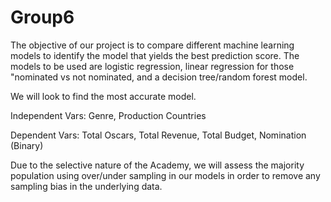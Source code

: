 # Group6

The objective of our project is to compare different machine learning models to identify the model that yields the best prediction score. The models to be used are logistic regression, linear regression for those "nominated vs not nominated, and a decision tree/random forest model.

We will look to find the most accurate model.

Independent Vars: Genre, Production Countries

Dependent Vars: Total Oscars, Total Revenue, Total Budget, Nomination (Binary)

Due to the selective nature of the Academy, we will assess the majority population using over/under sampling in our models in order to remove any sampling bias in the underlying data.
